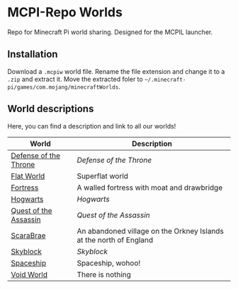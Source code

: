 # MCPI-Repo Worlds
Repo for Minecraft Pi world sharing. Designed for the MCPIL launcher.

## Installation
Download a `.mcpiw` world file. Rename the file extension and change it to a `.zip` and extract it. Move the extracted foler to `~/.minecraft-pi/games/com.mojang/minecraftWorlds`.

## World descriptions
Here, you can find a description and link to all our worlds!

| World                                                                              | Description                                                        |
| ---------------------------------------------------------------------------------- | ------------------------------------------------------------------ |
| [Defense of the Throne](https://mcpi.tk/mcpi-repo/worlds/DefenseOfTheThrone.mcpiw) | *Defense of the Throne*                                            |
| [Flat World](https://mcpi.tk/mcpi-repo/worlds/FlatWorld/)                          | Superflat world                                                    |
| [Fortress](https://mcpi.tk/mcpi-repo/worlds/Fortress/)                             | A walled fortress with moat and drawbridge                         |
| [Hogwarts](https://mcpi.tk/mcpi-repo/worlds/Hogwarts.mcpiw)                        | *Hogwarts*                                                         |
| [Quest of the Assassin](https://mcpi.tk/mcpi-repo/worlds/QuestOfTheAssassin.mcpiw) | *Quest of the Assassin*                                            |
| [ScaraBrae](https://mcpi.tk/mcpi-repo/worlds/ScaraBrae/)                           | An abandoned village on the Orkney Islands at the north of England |
| [Skyblock](https://mcpi.tk/mcpi-repo/worlds/Skyblock.mcpiw)                        | *Skyblock*                                                         |
| [Spaceship](https://mcpi.tk/mcpi-repo/worlds/Spaceship.mcpiw)                      | Spaceship, wohoo!                                                  |
| [Void World](https://mcpi.tk/mcpi-repo/worlds/VoidWorld/)                          | There is nothing                                                   |
